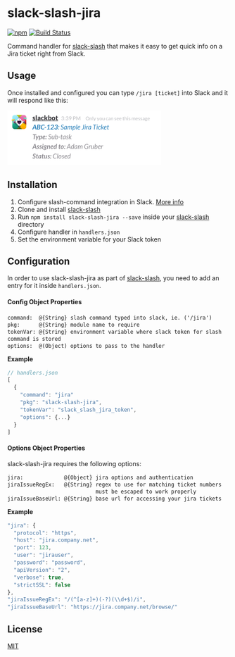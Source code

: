 # slack-slash-jira
[![npm](https://img.shields.io/npm/v/slack-slash-jira.svg?style=flat-square)](http://www.npmjs.com/package/slack-slash-jira) [![Build Status](https://travis-ci.org/dowjones/slack-slash-jira.svg?branch=master)](https://travis-ci.org/dowjones/slack-slash-jira)

Command handler for [slack-slash][ss] that makes it easy to get quick info on a Jira ticket right from Slack.

## Usage

Once installed and configured you can type `/jira [ticket]` into Slack and it will respond like this:

![Slack Response](slack-slash-jira-response.png)

## Installation

1. Configure slash-command integration in Slack. [More info](https://api.slack.com/slash-commands)
2. Clone and install [slack-slash][ss]
3. Run `npm install slack-slash-jira --save` inside your [slack-slash][ss] directory
4. Configure handler in `handlers.json`
5. Set the environment variable for your Slack token

## Configuration

In order to use slack-slash-jira as part of [slack-slash][ss], you need to add an entry for it inside `handlers.json`.

#### Config Object Properties

```
command:  @{String} slash command typed into slack, ie. ('/jira')
pkg:      @{String} module name to require
tokenVar: @{String} environment variable where slack token for slash command is stored
options:  @(Object) options to pass to the handler
```

**Example**
```js
// handlers.json
[
  {
    "command": "jira"
    "pkg": "slack-slash-jira",
    "tokenVar": "slack_slash_jira_token",
    "options": {...}
  }
]
```

#### Options Object Properties

slack-slash-jira requires the following options:

```
jira:             @{Object} jira options and authentication
jiraIssueRegEx:   @{String} regex to use for matching ticket numbers
                            must be escaped to work properly
jiraIssueBaseUrl: @{String} base url for accessing your jira tickets
```

**Example**
```js
"jira": {
  "protocol": "https",
  "host": "jira.company.net",
  "port": 123,
  "user": "jirauser",
  "password": "password",
  "apiVersion": "2",
  "verbose": true,
  "strictSSL": false
},
"jiraIssueRegEx": "/(^[a-z]+)(-?)(\\d+$)/i",
"jiraIssueBaseUrl": "https://jira.company.net/browse/"
```

## License

[MIT](/LICENSE.md)

[ss]: https://github.com/dowjones/slack-slash
